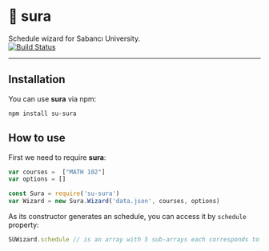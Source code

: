 # 📕 sura

Schedule wizard for Sabancı University. \
[![Build Status](https://travis-ci.com/alperb/sura.svg?token=Yf4w6vpgA18wTdJ9UoCf&branch=master)](https://travis-ci.com/alperb/sura)

---

## Installation

You can use **sura** via npm:

```
npm install su-sura
```

## How to use

First we need to require **sura**:

```js
var courses =  ["MATH 102"]
var options = []

const Sura = require('su-sura')
var Wizard = new Sura.Wizard('data.json', courses, options)
```

As its constructor generates an schedule, you can access it by ```schedule``` property:

```js
SUWizard.schedule // is an array with 5 sub-arrays each corresponds to a day
```
